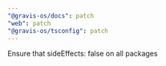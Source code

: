 ```yaml
---
"@gravis-os/docs": patch
"web": patch
"@gravis-os/tsconfig": patch
---
```


Ensure that sideEffects: false on all packages
